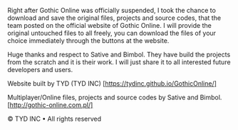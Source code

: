 Right after Gothic Online was officially suspended, I took the chance to download and save the original files, projects and source codes, that the team posted on the official website of Gothic Online.
I will provide the original untouched files to all freely, you can download the files of your choice immediately through the buttons at the website.

Huge thanks and respect to Sative and Bimbol. They have build the projects from the scratch and it is their work. I will just share it to all interested future developers and users.





Website built by TYD (TYD INC) [https://tydinc.github.io/GothicOnline/]

Multiplayer/Online files, projects and source codes by Sative and Bimbol. [http://gothic-online.com.pl/]





© TYD INC • All rights reserved
